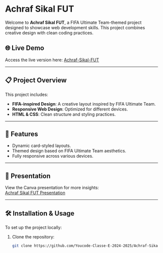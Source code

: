 # Achraf Sikal FUT

Welcome to **Achraf Sikal FUT**, a FIFA Ultimate Team-themed project designed to showcase web development skills. This project combines creative design with clean coding practices.

## 🌐 Live Demo
Access the live version here: [Achraf-Sikal-FUT](https://achraf-sikal-fut.vercel.app/)

---

## 📋 Project Overview
This project includes:
- **FIFA-inspired Design**: A creative layout inspired by FIFA Ultimate Team.
- **Responsive Web Design**: Optimized for different devices.
- **HTML & CSS**: Clean structure and styling practices.

---

## 🚀 Features
- Dynamic card-styled layouts.
- Themed design based on FIFA Ultimate Team aesthetics.
- Fully responsive across various devices.

---

## 🎨 Presentation
View the Canva presentation for more insights:  
[Achraf Sikal FUT Presentation](https://www.canva.com/design/DAGX301O5iY/lqnfuW9aY2qXDTfxeYK07w/edit?utm_content=DAGX301O5iY&utm_campaign=designshare&utm_medium=link2&utm_source=sharebutton)

---

## 🛠️ Installation & Usage
To set up the project locally:
1. Clone the repository:
   ```bash
   git clone https://github.com/Youcode-Classe-E-2024-2025/Achraf-Sikal-FUT.git
